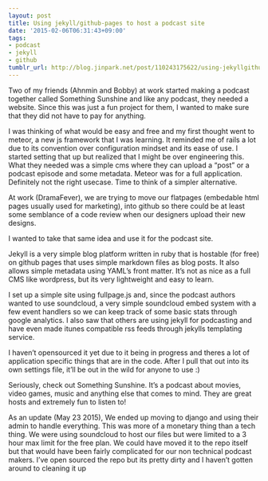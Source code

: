 ```yaml
---
layout: post
title: Using jekyll/github-pages to host a podcast site
date: '2015-02-06T06:31:43+09:00'
tags:
- podcast
- jekyll
- github
tumblr_url: http://blog.jinpark.net/post/110243175622/using-jekyllgithub-pages-to-host-a-podcast-site
---
```

Two of my friends (Ahnmin and Bobby) at work started making a podcast together called Something Sunshine and like any podcast, they needed a website. Since this was just a fun project for them, I wanted to make sure that they did not have to pay for anything.

I was thinking of what would be easy and free and my first thought went to meteor, a new js framework that I was learning. It reminded me of rails a lot due to its convention over configuration mindset and its ease of use. I started setting that up but realized that I might be over engineering this. What they needed was a simple cms where they can upload a “post” or a podcast episode and some metadata. Meteor was for a full application. Definitely not the right usecase. Time to think of a simpler alternative.

At work (DramaFever), we are trying to move our flatpages (embedable html pages usually used for marketing), into github so there could be at least some semblance of a code review when our designers upload their new designs.

I wanted to take that same idea and use it for the podcast site.

Jekyll is a very simple blog platform written in ruby that is hostable (for free) on github pages that uses simple markdown files as blog posts. It also allows simple metadata using YAML’s front matter. It’s not as nice as a full CMS like wordpress, but its very lightweight and easy to learn.

I set up a simple site using fullpage.js and, since the podcast authors wanted to use soundcloud, a very simple soundcloud embed system with a few event handlers so we can keep track of some basic stats through google analytics. I also saw that others are using jekyll for podcasting and have even made itunes compatible rss feeds through jekylls templating service.

I haven’t opensourced it yet due to it being in progress and theres a lot of application specific things that are in the code. After I pull that out into its own settings file, it’ll be out in the wild for anyone to use :)

Seriously, check out Something Sunshine. It’s a podcast about movies, video games, music and anything else that comes to mind. They are great hosts and extremely fun to listen to!

As an update (May 23 2015), We ended up moving to django and using their admin to handle everything. This was more of a monetary thing than a tech thing. We were using soundcloud to host our files but were limited to a 3 hour max limit for the free plan. We could have moved it to the repo itself but that would have been fairly complicated for our non technical podcast makers. I’ve open sourced the repo but its pretty dirty and I haven’t gotten around to cleaning it up
